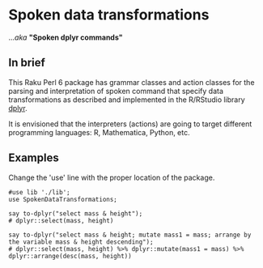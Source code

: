 # Spoken data transformations

...*aka* **"Spoken dplyr commands"** 

## In brief

This Raku Perl 6 package has grammar classes and action classes for the parsing and
interpretation of spoken command that specify data transformations as described and
implemented in the R/RStudio library [dplyr](https://dplyr.tidyverse.org).

It is envisioned that the interpreters (actions) are going to target different
programming languages: R, Mathematica, Python, etc.

## Examples

Change the 'use' line with the proper location of the package.

    #use lib './lib';
    use SpokenDataTransformations;

    say to-dplyr("select mass & height");
    # dplyr::select(mass, height) 
    
    say to-dplyr("select mass & height; mutate mass1 = mass; arrange by the variable mass & height descending");
    # dplyr::select(mass, height) %>% dplyr::mutate(mass1 = mass) %>% dplyr::arrange(desc(mass, height))



